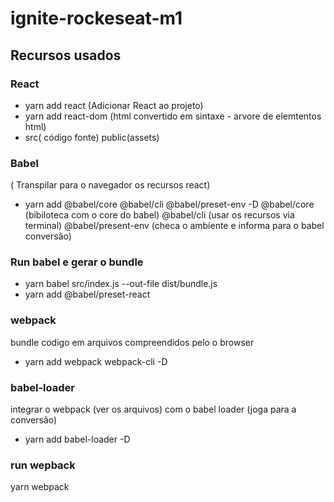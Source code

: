 # ignite-rockeseat-m1

## Recursos usados

### React
* yarn add react (Adicionar React ao projeto)
* yarn add react-dom (html convertido em sintaxe - arvore de elemtentos html)
* src( código fonte) public(assets)

### Babel
( Transpilar para o navegador os recursos react)
* yarn add @babel/core @babel/cli @babel/preset-env -D
@babel/core (bibiloteca com o core do babel)
@babel/cli  (usar os recursos via terminal)
@babel/present-env (checa o ambiente e informa para o babel conversão)
### Run babel e gerar o bundle 
* yarn babel src/index.js --out-file dist/bundle.js
* yarn add @babel/preset-react  

### webpack
bundle codigo em arquivos compreendidos pelo o browser
* yarn add webpack webpack-cli -D  

### babel-loader
integrar o webpack (ver os arquivos) 
com o babel loader (joga para a conversão)
* yarn add babel-loader -D

### run wepback

yarn webpack